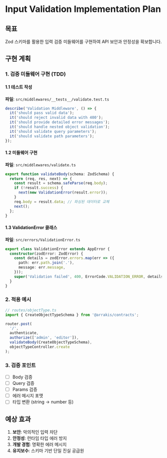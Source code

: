 # Input Validation Implementation Plan

## 목표
Zod 스키마를 활용한 입력 검증 미들웨어를 구현하여 API 보안과 안정성을 확보합니다.

## 구현 계획

### 1. 검증 미들웨어 구현 (TDD)

#### 1.1 테스트 작성
**파일**: `src/middlewares/__tests__/validate.test.ts`

```typescript
describe('Validation Middleware', () => {
  it('should pass valid data');
  it('should reject invalid data with 400');
  it('should provide detailed error messages');
  it('should handle nested object validation');
  it('should validate query parameters');
  it('should validate path parameters');
});
```

#### 1.2 미들웨어 구현
**파일**: `src/middlewares/validate.ts`

```typescript
export function validateBody(schema: ZodSchema) {
  return (req, res, next) => {
    const result = schema.safeParse(req.body);
    if (!result.success) {
      next(new ValidationError(result.error));
    }
    req.body = result.data; // 파싱된 데이터로 교체
    next();
  };
}
```

#### 1.3 ValidationError 클래스
**파일**: `src/errors/ValidationError.ts`

```typescript
export class ValidationError extends AppError {
  constructor(zodError: ZodError) {
    const details = zodError.errors.map(err => ({
      path: err.path.join('.'),
      message: err.message,
    }));
    super('Validation failed', 400, ErrorCode.VALIDATION_ERROR, details);
  }
}
```

### 2. 적용 예시

```typescript
// routes/objectType.ts
import { CreateObjectTypeSchema } from '@arrakis/contracts';

router.post(
  '/',
  authenticate,
  authorize(['admin', 'editor']),
  validateBody(CreateObjectTypeSchema),
  objectTypeController.create
);
```

### 3. 검증 포인트

- [ ] Body 검증
- [ ] Query 검증
- [ ] Params 검증
- [ ] 에러 메시지 포맷
- [ ] 타입 변환 (string → number 등)

## 예상 효과

1. **보안**: 악의적인 입력 차단
2. **안정성**: 런타임 타입 에러 방지
3. **개발 경험**: 명확한 에러 메시지
4. **유지보수**: 스키마 기반 단일 진실 공급원